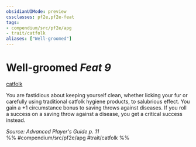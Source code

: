 ```yaml
---
obsidianUIMode: preview
cssclasses: pf2e,pf2e-feat
tags:
- compendium/src/pf2e/apg
- trait/catfolk
aliases: ["Well-groomed"]
---
```

# Well-groomed  *Feat 9*  
[catfolk](rules/traits/catfolk-b1.md "Catfolk Ancestry & Heritage Trait")  


You are fastidious about keeping yourself clean, whether licking your fur or carefully using traditional catfolk hygiene products, to salubrious effect. You gain a +1 circumstance bonus to saving throws against diseases. If you roll a success on a saving throw against a disease, you get a critical success instead.

*Source: Advanced Player's Guide p. 11*  
%% #compendium/src/pf2e/apg #trait/catfolk %%